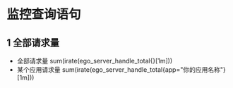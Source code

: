 # 监控查询语句
## 1 全部请求量
* 全部请求量 sum(irate(ego_server_handle_total{}[1m]))
* 某个应用请求量 sum(irate(ego_server_handle_total{app="你的应用名称"}[1m]))